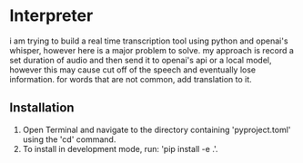 # Interpreter
i am trying to build a real time transcription tool using python and openai's whisper,
however here is a major problem to solve. my approach is record a set duration of audio and then
send it to openai's api or a local model, however this may cause cut off of the speech and
eventually lose information. for words that are not common, add translation to it.


## Installation
1. Open Terminal and navigate to the directory containing 'pyproject.toml' using the 'cd' command.
2. To install in development mode, run: 'pip install -e .'.
